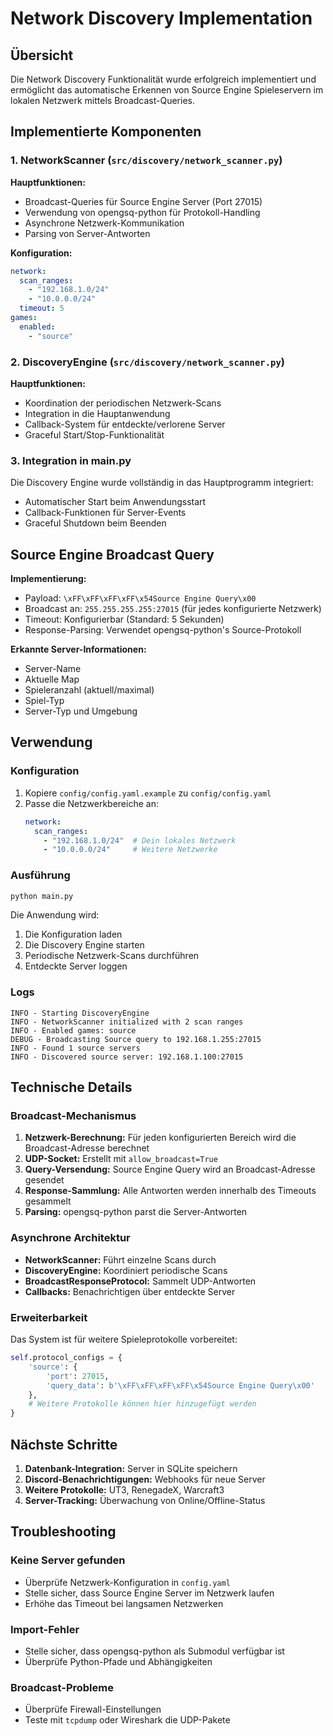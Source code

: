 # Network Discovery Implementation

## Übersicht

Die Network Discovery Funktionalität wurde erfolgreich implementiert und ermöglicht das automatische Erkennen von Source Engine Spieleservern im lokalen Netzwerk mittels Broadcast-Queries.

## Implementierte Komponenten

### 1. NetworkScanner (`src/discovery/network_scanner.py`)

**Hauptfunktionen:**
- Broadcast-Queries für Source Engine Server (Port 27015)
- Verwendung von opengsq-python für Protokoll-Handling
- Asynchrone Netzwerk-Kommunikation
- Parsing von Server-Antworten

**Konfiguration:**
```yaml
network:
  scan_ranges:
    - "192.168.1.0/24"
    - "10.0.0.0/24"
  timeout: 5
games:
  enabled:
    - "source"
```

### 2. DiscoveryEngine (`src/discovery/network_scanner.py`)

**Hauptfunktionen:**
- Koordination der periodischen Netzwerk-Scans
- Integration in die Hauptanwendung
- Callback-System für entdeckte/verlorene Server
- Graceful Start/Stop-Funktionalität

### 3. Integration in main.py

Die Discovery Engine wurde vollständig in das Hauptprogramm integriert:
- Automatischer Start beim Anwendungsstart
- Callback-Funktionen für Server-Events
- Graceful Shutdown beim Beenden

## Source Engine Broadcast Query

**Implementierung:**
- Payload: `\xFF\xFF\xFF\xFF\x54Source Engine Query\x00`
- Broadcast an: `255.255.255.255:27015` (für jedes konfigurierte Netzwerk)
- Timeout: Konfigurierbar (Standard: 5 Sekunden)
- Response-Parsing: Verwendet opengsq-python's Source-Protokoll

**Erkannte Server-Informationen:**
- Server-Name
- Aktuelle Map
- Spieleranzahl (aktuell/maximal)
- Spiel-Typ
- Server-Typ und Umgebung

## Verwendung

### Konfiguration

1. Kopiere `config/config.yaml.example` zu `config/config.yaml`
2. Passe die Netzwerkbereiche an:
   ```yaml
   network:
     scan_ranges:
       - "192.168.1.0/24"  # Dein lokales Netzwerk
       - "10.0.0.0/24"     # Weitere Netzwerke
   ```

### Ausführung

```bash
python main.py
```

Die Anwendung wird:
1. Die Konfiguration laden
2. Die Discovery Engine starten
3. Periodische Netzwerk-Scans durchführen
4. Entdeckte Server loggen

### Logs

```
INFO - Starting DiscoveryEngine
INFO - NetworkScanner initialized with 2 scan ranges
INFO - Enabled games: source
DEBUG - Broadcasting Source query to 192.168.1.255:27015
INFO - Found 1 source servers
INFO - Discovered source server: 192.168.1.100:27015
```

## Technische Details

### Broadcast-Mechanismus

1. **Netzwerk-Berechnung:** Für jeden konfigurierten Bereich wird die Broadcast-Adresse berechnet
2. **UDP-Socket:** Erstellt mit `allow_broadcast=True`
3. **Query-Versendung:** Source Engine Query wird an Broadcast-Adresse gesendet
4. **Response-Sammlung:** Alle Antworten werden innerhalb des Timeouts gesammelt
5. **Parsing:** opengsq-python parst die Server-Antworten

### Asynchrone Architektur

- **NetworkScanner:** Führt einzelne Scans durch
- **DiscoveryEngine:** Koordiniert periodische Scans
- **BroadcastResponseProtocol:** Sammelt UDP-Antworten
- **Callbacks:** Benachrichtigen über entdeckte Server

### Erweiterbarkeit

Das System ist für weitere Spieleprotokolle vorbereitet:
```python
self.protocol_configs = {
    'source': {
        'port': 27015,
        'query_data': b'\xFF\xFF\xFF\xFF\x54Source Engine Query\x00'
    },
    # Weitere Protokolle können hier hinzugefügt werden
}
```

## Nächste Schritte

1. **Datenbank-Integration:** Server in SQLite speichern
2. **Discord-Benachrichtigungen:** Webhooks für neue Server
3. **Weitere Protokolle:** UT3, RenegadeX, Warcraft3
4. **Server-Tracking:** Überwachung von Online/Offline-Status

## Troubleshooting

### Keine Server gefunden
- Überprüfe Netzwerk-Konfiguration in `config.yaml`
- Stelle sicher, dass Source Engine Server im Netzwerk laufen
- Erhöhe das Timeout bei langsamen Netzwerken

### Import-Fehler
- Stelle sicher, dass opengsq-python als Submodul verfügbar ist
- Überprüfe Python-Pfade und Abhängigkeiten

### Broadcast-Probleme
- Überprüfe Firewall-Einstellungen
- Teste mit `tcpdump` oder Wireshark die UDP-Pakete 